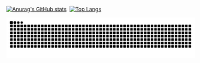 [![Anurag's GitHub stats](https://github-readme-stats.vercel.app/api?username=saint-deity&theme=material-palenight&show_icons=true)](https://github.com/anuraghazra/github-readme-stats)​ ​ ​​​​​​​​​[![Top Langs](https://github-readme-stats.vercel.app/api/top-langs/?username=saint-deity&theme=material-palenight&show_icons=true)](https://github.com/anuraghazra/github-readme-stats)

![GitHub Snake dark](https://github.com/saint-deity/saint-deity/blob/output/github-contribution-grid-snake-dark.svg)
